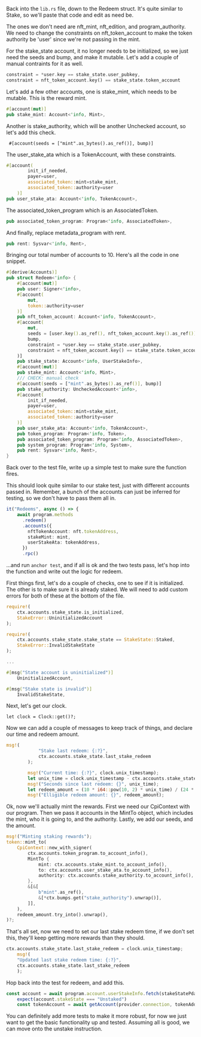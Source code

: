 
Back into the `lib.rs` file, down to the Redeem struct. It's quite similar to Stake, so we'll paste that code and edit as need be.

The ones we don't need are nft_mint, nft_edition, and program_authority. We need to change the constraints on nft_token_account to make the token authority be 'user' since we're not passing in the mint. 

For the stake_state account, it no longer needs to be initialized, so we just need the seeds and bump, and make it mutable. Let's add a couple of manual contraints for it as well.

``` rust
constraint = *user.key == stake_state.user_pubkey,
constraint = nft_token_account.key() == stake_state.token_account
```

Let's add a few other accounts, one is stake_mint, which needs to be mutable. This is the reward mint. 

``` rust 
#[account(mut)]
pub stake_mint: Account<'info, Mint>,
```

Another is stake_authority, which will be another Unchecked account, so let's add this check.

` #[account(seeds = ["mint".as_bytes().as_ref()], bump)]`

The user_stake_ata which is a TokenAccount, with these constraints.

``` rust
#[account(
        init_if_needed,
        payer=user,
        associated_token::mint=stake_mint,
        associated_token::authority=user
    )]
pub user_stake_ata: Account<'info, TokenAccount>,
```

The associated_token_program which is an AssociatedToken.

``` rust 
pub associated_token_program: Program<'info, AssociatedToken>,
```

And finally, replace metadata_program with rent.

``` rust 
pub rent: Sysvar<'info, Rent>,
```

Bringing our total number of accounts to 10. Here's all the code in one snippet.

``` rust
#[derive(Accounts)]
pub struct Redeem<'info> {
    #[account(mut)]
    pub user: Signer<'info>,
    #[account(
        mut,
        token::authority=user
    )]
    pub nft_token_account: Account<'info, TokenAccount>,
    #[account(
        mut,
        seeds = [user.key().as_ref(), nft_token_account.key().as_ref()],
        bump,
        constraint = *user.key == stake_state.user_pubkey,
        constraint = nft_token_account.key() == stake_state.token_account
    )]
    pub stake_state: Account<'info, UserStakeInfo>,
    #[account(mut)]
    pub stake_mint: Account<'info, Mint>,
    /// CHECK: manual check
    #[account(seeds = ["mint".as_bytes().as_ref()], bump)]
    pub stake_authority: UncheckedAccount<'info>,
    #[account(
        init_if_needed,
        payer=user,
        associated_token::mint=stake_mint,
        associated_token::authority=user
    )]
    pub user_stake_ata: Account<'info, TokenAccount>,
    pub token_program: Program<'info, Token>,
    pub associated_token_program: Program<'info, AssociatedToken>,
    pub system_program: Program<'info, System>,
    pub rent: Sysvar<'info, Rent>,
}
```

Back over to the test file, write up a simple test to make sure the function fires. 

This should look quite similar to our stake test, just with different accounts passed in. Remember, a bunch of the accounts can just be inferred for testing, so we don't have to pass them all in.

``` typescript 
it("Redeems", async () => {
    await program.methods
      .redeem()
      .accounts({
        nftTokenAccount: nft.tokenAddress,
        stakeMint: mint,
        userStakeAta: tokenAddress,
      })
      .rpc()
```

...and run `anchor test`, and if all is ok and the two tests pass, let's hop into the function and write out the logic for redeem.

First things first, let's do a couple of checks, one to see if it is initialized. The other is to make sure it is already staked. We will need to add custom errors for both of these at the bottom of the file. 

``` rust 
require!(
    ctx.accounts.stake_state.is_initialized,
    StakeError::UninitializedAccount
);

require!(
    ctx.accounts.stake_state.stake_state == StakeState::Staked,
    StakeError::InvalidStakeState
);

...

#[msg("State account is uninitialized")]
    UninitializedAccount,

#[msg("Stake state is invalid")]
    InvalidStakeState,
```

Next, let's get our clock.

`let clock = Clock::get()?;`

Now we can add a couple of messages to keep track of things, and declare our time and redeem amount.

``` rust 
msg!(
            "Stake last redeem: {:?}",
            ctx.accounts.stake_state.last_stake_redeem
        );

        msg!("Current time: {:?}", clock.unix_timestamp);
        let unix_time = clock.unix_timestamp - ctx.accounts.stake_state.last_stake_redeem;
        msg!("Seconds since last redeem: {}", unix_time);
        let redeem_amount = (10 * i64::pow(10, 2) * unix_time) / (24 * 60 * 60);
        msg!("Elligible redeem amount: {}", redeem_amount);
```

Ok, now we'll actually mint the rewards. First we need our CpiContext with our program. Then we pass it accounts in the MintTo object, which includes the mint, who it is going to, and the authority. Lastly, we add our seeds, and the amount. 

``` rust 
msg!("Minting staking rewards");
token::mint_to(
    CpiContext::new_with_signer(
        ctx.accounts.token_program.to_account_info(),
        MintTo {
            mint: ctx.accounts.stake_mint.to_account_info(),
            to: ctx.accounts.user_stake_ata.to_account_info(),
            authority: ctx.accounts.stake_authority.to_account_info(),
        },
        &[&[
            b"mint".as_ref(),
            &[*ctx.bumps.get("stake_authority").unwrap()],
        ]],
    ),
    redeem_amount.try_into().unwrap(),
)?;

```

That's all set, now we need to set our last stake redeem time, if we don't set this, they'll keep getting more rewards than they should.

``` rust 
ctx.accounts.stake_state.last_stake_redeem = clock.unix_timestamp;
    msg!(
    "Updated last stake redeem time: {:?}",
    ctx.accounts.stake_state.last_stake_redeem
    );
```

Hop back into the test for redeem, and add this. 

``` typescript
const account = await program.account.userStakeInfo.fetch(stakeStatePda)
    expect(account.stakeState === "Unstaked")
    const tokenAccount = await getAccount(provider.connection, tokenAddress)
```

You can definitely add more tests to make it more robust, for now we just want to get the basic functionality up and tested. Assuming all is good, we can move onto the unstake instruction. 
